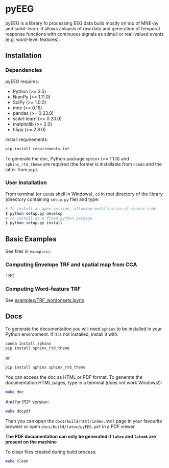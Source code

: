 # pyEEG

pyEEG is a library fo processing EEG data build mostly on top of MNE-py and scikit-learn. It allows anlaysis of raw data and generation of temporal response functions with continuous signals as stimuli or real-valued events (e.g. word-level features).

## Installation

### Dependencies

pyEEG requires:

- Python (>= 3.5)
- NumPy (>= 1.11.0)
- SciPy (>= 1.0.0)
- mne (>= 0.16)
- pandas (>= 0.23.0)
- scikit-learn (>= 0.20.0)
- matplotlib (>= 2.0)
- h5py (>= 2.8.0)

Install requirements:

```bash
pip install requirements.txt
```

To generate the doc, Python package `sphinx` (>= 1.1.0) and `sphinx_rtd_theme` are required (the former is installable from `conda` and the latter from `pip`).

### User Installation

From terminal (or `conda` shell in Windows), `cd` in root directory of the library (directory containing `setup.py` file) and type:

```bash
# To install an open version, allowing modification of source code
$ python setup.py develop
# To install as a fixed python package
$ python setup.py install
```

## Basic Examples

See files in `examples/`.

### Computing Envelope TRF and spatial map from CCA

TBC

### Computing Word-feature TRF

See [examples/TRF_wordonsets.ipynb](examples/TRF_wordonsets.ipynb)

## Docs

To generate the documentation you will need `sphinx` to be installed in your Python environment. If it is not installed, install it with:

```bash
conda install sphinx
pip install sphinx_rtd_theme
```

or

```bash
pip install sphinx sphinx_rtd_theme
```

You can access the doc as HTML or PDF format.
To generate the documentation HTML pages, type in a terminal (does not work Windows!):

```bash
make doc
```

And for PDF version:

```bash
make docpdf
```

Then you can open the `docs/build/html/index.html` page in your favourite browser or open `docs/build/latex/pyEEG.pdf` in a PDF viewer.

**The PDF documentation can only be generated if `latex` and `latxmk` are present on the machine**

To clean files created during build process:

```bash
make clean
```